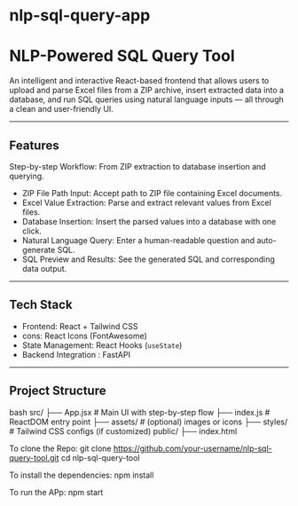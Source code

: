 ﻿# nlp-sql-query-app
#  NLP-Powered SQL Query Tool

An intelligent and interactive React-based frontend that allows users to upload and parse Excel files from a ZIP archive, insert extracted data into a database, and run SQL queries using natural language inputs — all through a clean and user-friendly UI.

---

##  Features

Step-by-step Workflow: From ZIP extraction to database insertion and querying.
- ZIP File Path Input: Accept path to ZIP file containing Excel documents.
- Excel Value Extraction: Parse and extract relevant values from Excel files.
- Database Insertion: Insert the parsed values into a database with one click.
- Natural Language Query: Enter a human-readable question and auto-generate SQL.
- SQL Preview and Results: See the generated SQL and corresponding data output.

---

##  Tech Stack

- Frontend: React + Tailwind CSS
- cons: React Icons (FontAwesome)
- State Management: React Hooks (`useState`)
- Backend Integration : FastAPI

---

##  Project Structure

bash
src/
├── App.jsx            # Main UI with step-by-step flow
├── index.js           # ReactDOM entry point
├── assets/            # (optional) images or icons
├── styles/            # Tailwind CSS configs (if customized)
public/
├── index.html

To clone the Repo:
git clone https://github.com/your-username/nlp-sql-query-tool.git
cd nlp-sql-query-tool

To install the dependencies:
npm install

To run the APp:
npm start 
